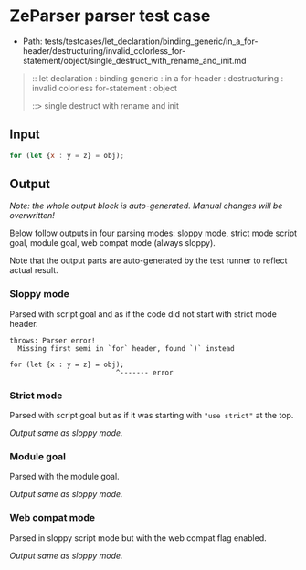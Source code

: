 # ZeParser parser test case

- Path: tests/testcases/let_declaration/binding_generic/in_a_for-header/destructuring/invalid_colorless_for-statement/object/single_destruct_with_rename_and_init.md

> :: let declaration : binding generic : in a for-header : destructuring : invalid colorless for-statement : object
>
> ::> single destruct with rename and init

## Input

`````js
for (let {x : y = z} = obj);
`````

## Output

_Note: the whole output block is auto-generated. Manual changes will be overwritten!_

Below follow outputs in four parsing modes: sloppy mode, strict mode script goal, module goal, web compat mode (always sloppy).

Note that the output parts are auto-generated by the test runner to reflect actual result.

### Sloppy mode

Parsed with script goal and as if the code did not start with strict mode header.

`````
throws: Parser error!
  Missing first semi in `for` header, found `)` instead

for (let {x : y = z} = obj);
                          ^------- error
`````

### Strict mode

Parsed with script goal but as if it was starting with `"use strict"` at the top.

_Output same as sloppy mode._

### Module goal

Parsed with the module goal.

_Output same as sloppy mode._

### Web compat mode

Parsed in sloppy script mode but with the web compat flag enabled.

_Output same as sloppy mode._
